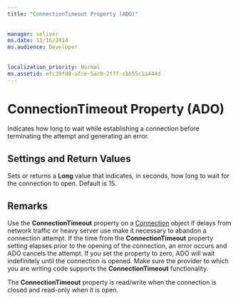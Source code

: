 ```yaml
---
title: "ConnectionTimeout Property (ADO)"
  
  
manager: soliver
ms.date: 11/16/2014
ms.audience: Developer
 
  
localization_priority: Normal
ms.assetid: efc39fd8-afce-5ac0-2fff-cbb55c1a444d
---
```


# ConnectionTimeout Property (ADO)

Indicates how long to wait while establishing a connection before terminating the attempt and generating an error.
  
## Settings and Return Values

Sets or returns a **Long** value that indicates, in seconds, how long to wait for the connection to open. Default is 15. 
  
## Remarks

Use the **ConnectionTimeout** property on a [Connection](connection-object-ado.md) object if delays from network traffic or heavy server use make it necessary to abandon a connection attempt. If the time from the **ConnectionTimeout** property setting elapses prior to the opening of the connection, an error occurs and ADO cancels the attempt. If you set the property to zero, ADO will wait indefinitely until the connection is opened. Make sure the provider to which you are writing code supports the **ConnectionTimeout** functionality. 
  
The **ConnectionTimeout** property is read/write when the connection is closed and read-only when it is open. 
  

